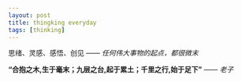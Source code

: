 ```yaml
---
layout: post
title: thingking everyday
tags: [thinking]
---
```


思绪、灵感、感悟、创见 —— *任何伟大事物的起点，都很微末*


**“合抱之木,生于毫末；九层之台,起于累土；千里之行,始于足下”** *—— 老子*